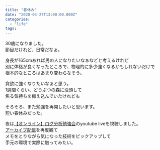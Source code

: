 ```yaml
---
title: "春休み"
date: "2020-04-27T13:00:00.000Z"
categories: 
  - "life"
tags: 
---
```


30歳になりました。  
節目だけれど、日常だなぁ。

身長が165cmあれば男の人になりたいなぁなどと考えるけれど  
別に体格が良くなったところで、物理的に多少強くなるかもしれないだけで  
根本的なところはあまり変わらなそう。

貪欲に強くなりたいなぁと思う。  
1週間くらい、どうぶつの森に没頭して  
焦る気持ちを抑え込んでいたけれども

そろそろ、また勉強を再開したいと思います。  
短い春休みだった。

夜は[【オンライン】ログ分析勉強会](https://loganalytics.connpass.com/event/171272/)のyoutube liveを視聴しました。  
[アーカイブ配信](https://youtu.be/3pTpmnUcp4E)を再度観て  
メモをとりながら気になった技術をピックアップして  
手元の環境で実際に触ってみたい。
